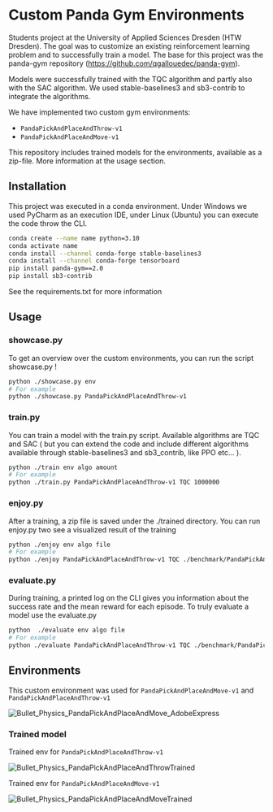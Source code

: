 # Custom Panda Gym Environments

Students project at the University of Applied Sciences Dresden (HTW Dresden). The goal
was to customize an existing reinforcement learning problem and to successfully train a model.
The base for this project was the panda-gym repository (https://github.com/qgallouedec/panda-gym).

Models were successfully trained with the TQC algorithm and partly also with the SAC algorithm. We used 
stable-baselines3 and sb3-contrib to integrate the algorithms. 

We have implemented two custom gym environments:
- `PandaPickAndPlaceAndThrow-v1`
- `PandaPickAndPlaceAndMove-v1`

This repository includes trained models for the environments, available as a zip-file. 
More information at the usage section.

## Installation 

This project was executed in a conda environment. Under Windows we used PyCharm as an execution IDE, 
under Linux (Ubuntu) you can execute the code throw the CLI. 

```bash
conda create --name name python=3.10
conda activate name
conda install --channel conda-forge stable-baselines3
conda install --channel conda-forge tensorboard
pip install panda-gym==2.0
pip install sb3-contrib
```

See the requirements.txt for more information

## Usage

### showcase.py 
To get an overview over the custom environments, you can run the script showcase.py !

```bash
python ./showcase.py env
# For example
python ./showcase.py PandaPickAndPlaceAndThrow-v1
```

### train.py
You can train a model with the train.py script. Available algorithms are TQC and 
SAC ( but you can extend the code and include different algorithms available
through stable-baselines3 and sb3_contrib, like PPO etc... ).

```bash
python ./train env algo amount
# For example
python ./train.py PandaPickAndPlaceAndThrow-v1 TQC 1000000
```

### enjoy.py
After a training, a zip file is saved under the ./trained directory.
You can run enjoy.py two see a visualized result of the training

```bash
python ./enjoy env algo file
# For example
python ./enjoy PandaPickAndPlaceAndThrow-v1 TQC ./benchmark/PandaPickAndPlaceAndThrow-v1/TQC/monitor.zip 
```

### evaluate.py
During training, a printed log on the CLI gives you information about the 
success rate and the mean reward for each episode. To truly evaluate a model use the evaluate.py 

```bash
python  ./evaluate env algo file
# For example
python ./evaluate PandaPickAndPlaceAndThrow-v1 TQC ./benchmark/PandaPickAndPlaceAndThrow-v1/TQC/monitor.zip
```

## Environments

This custom environment was used for `PandaPickAndPlaceAndMove-v1` and `PandaPickAndPlaceAndThrow-v1` 

![Bullet_Physics_PandaPickAndPlaceAndMove_AdobeExpress](https://user-images.githubusercontent.com/92969814/221543161-c6864244-e082-4d00-bb1a-0d3ed8c66278.gif)

### Trained model 

Trained env for `PandaPickAndPlaceAndThrow-v1`

![Bullet_Physics_PandaPickAndPlaceAndThrowTrained](https://user-images.githubusercontent.com/92969814/221651495-50b2c340-bdf4-4f0f-ac3c-43160bd9f7c5.gif)

Trained env for `PandaPickAndPlaceAndMove-v1`

![Bullet_Physics_PandaPickAndPlaceAndMoveTrained](https://user-images.githubusercontent.com/92969814/221654873-74b91669-07c7-419e-af76-c18a4cdd8ff6.gif)



